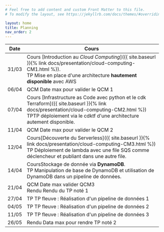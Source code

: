 ```yaml
---
# Feel free to add content and custom Front Matter to this file.
# To modify the layout, see https://jekyllrb.com/docs/themes/#overriding-theme-defaults

layout: home
title: Planning
nav_order: 2
---
```


| Date  | Cours                                                        |
| ----- | ------------------------------------------------------------ |
| 31/03 | <span class="label label-green">Cours</span> [Introduction au *Cloud Computing*]({{ site.baseurl }}{% link docs/presentation/cloud-computing-CM1.html %}). <br/> <span class="label label-purple ">TP</span> Mise en place d'une architecture **hautement disponible** avec AWS  |
| 06/04 | <span class="label label-red">QCM</span> Date max pour valider le QCM 1  |
| 07/04 |<span class="label label-green">Cours</span>  [Infrastructure as Code avec python et le cdk Terraform]({{ site.baseurl }}{% link docs/presentation/cloud-computing-CM2.html %}) <br/> <span class="label label-purple ">TP</span>TP déploiement via le cdktf d'une architecture autement disponible. |
| 11/04 | <span class="label label-red">QCM</span> Date max pour valider le QCM 2  |
| 12/04 | <span class="label label-green">Cours</span>[Découverte du Serverless]({{ site.baseurl }}{% link docs/presentation/cloud-computing-CM3.html %})<br/> <span class="label label-purple ">TP</span> Déploiement de lambda avec une file SQS comme déclencheur et publiant dans une autre file. |
| 14/04 | <span class="label label-green">Cours</span>Stockage de donnée via **DynamoDB**.<br/> <span class="label label-purple ">TP</span> Manipulation de base de DynamoDB et utilisation de DynamoDB dans un pipeline de données. |
| 21/04 | <span class="label label-red  ">QCM</span> Date max valider QCM3<br/><span class="label label-red  ">Rendu</span> Rendu du TP noté 1  
| 27/04 | <span class="label label-purple ">TP</span> TP fleuve : Réalisation d'un pipeline de données 1           |
| 04/05 | <span class="label label-purple ">TP</span> TP fleuve : Réalisation d'un pipeline de données 2           |
| 11/05 | <span class="label label-purple ">TP</span> TP fleuve : Réalisation d'un pipeline de données 3           |
| 26/05 | <span class="label label-red ">Rendu</span> Data max pour rendre TP noté 2|

